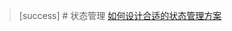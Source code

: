 >[success] # 状态管理
[如何设计合适的状态管理方案](https://kaiwu.lagou.com/course/courseInfo.htm?courseId=822#/detail/pc?id=7214)
